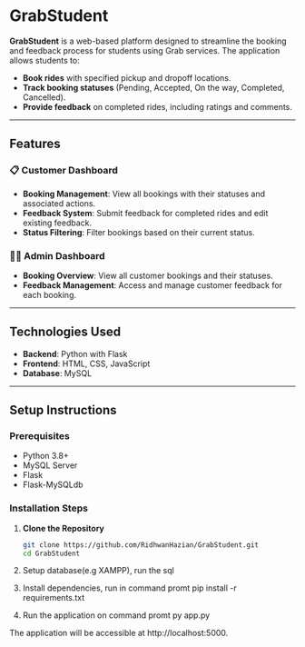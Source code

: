 # GrabStudent

**GrabStudent** is a web-based platform designed to streamline the booking and feedback process for students using Grab services. The application allows students to:

- **Book rides** with specified pickup and dropoff locations.
- **Track booking statuses** (Pending, Accepted, On the way, Completed, Cancelled).
- **Provide feedback** on completed rides, including ratings and comments.

---

## Features

### 📋 Customer Dashboard

- **Booking Management**: View all bookings with their statuses and associated actions.
- **Feedback System**: Submit feedback for completed rides and edit existing feedback.
- **Status Filtering**: Filter bookings based on their current status.

### 🧑‍💻 Admin Dashboard

- **Booking Overview**: View all customer bookings and their statuses.
- **Feedback Management**: Access and manage customer feedback for each booking.

---

## Technologies Used

- **Backend**: Python with Flask
- **Frontend**: HTML, CSS, JavaScript
- **Database**: MySQL

---

## Setup Instructions

### Prerequisites

- Python 3.8+
- MySQL Server
- Flask
- Flask-MySQLdb

### Installation Steps

1. **Clone the Repository**

   ```bash
   git clone https://github.com/RidhwanHazian/GrabStudent.git
   cd GrabStudent
2. Setup database(e.g XAMPP), run the sql

3. Install dependencies, run in command promt
pip install -r requirements.txt

4. Run the application on command promt
py app.py

The application will be accessible at http://localhost:5000.
